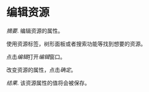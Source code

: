 # 编辑资源

*摘要*.
编辑资源的属性。

使用资源标签，树形面板或者搜索功能等找到想要的资源。

点击*编辑*打开*编辑*窗口。

改变资源的属性，点击*确定*。

*结果*.
该资源属性的值将会被保存。
